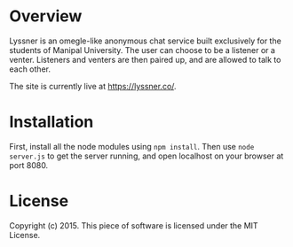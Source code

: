 # Overview
Lyssner is an omegle-like anonymous chat service built exclusively for the students of Manipal University. The user can choose to be a listener or a venter. Listeners and venters are then paired up, and are allowed to talk to each other.

The site is currently live at https://lyssner.co/.


# Installation

First, install all the node modules using `npm install`. Then use `node server.js` to get the server running, and open localhost on your browser at port 8080.

# License

Copyright (c) 2015. This piece of software is licensed under the MIT License.

